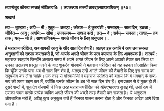  **तवाप्येतॢह कौरव्य सप्ताहं जीवितावधि: ।** **उपकल्पय तत्सर्वं तावद्यत्साश्परायिकम् ॥ १४॥** 

**शब्दार्थ** 

**तव—** **तुश्हारा** **; अपि—** **भी** **; एतॢह—** **अतएव** **; कौरव्य—** **हे कुरुवंशी** **; सप्ताहम्—** **सात दिन, हळता** **; जीवित—** **आयु** **; अवधि:—** **सीमा** **; उपकल्पय—** **सश्पन्न करो** **; तत्—** **वे** **; सर्वम्—** **समस्त** **; तावत्—** **तब तक** **; यत्—** **जो है** **; साश्परायिकम्—** **अगले जीवन के** **लिए अनुष्ठान।** **.** 

**हे महाराज परीक्षित, अब आपकी आयु के और सात दिन शेष हैं। अतएव इस अवधि में** **आप उन समस्त अनुष्ठानों को सश्पन्न कर सकते हैं, जो आपके अगले जीवन के परम कल्याण** **के लिए आवश्यक हैं।** **तात्पर्य :** महाराज खट्वांग जिन्होंने अत्यल्प समय में अपने अगले जीवन के लिए अपने आपको तैयार कर लिया था उनका उदाहरण प्रस्तुत करने के बाद शुकदेव गोस्वामी ने महाराज परीक्षित को यह कहकर प्रोत्साहित किया कि चूँकि उनके पास अब भी सात दिन शेष हैं, अतएव उन्हें अगले जीवन की तैयारी के लिए इस समय का सदुपयोग कर लेना चाहिए। एक तरह से गोस्वामीजी ने महाराज परीक्षित को बताया कि वे भगवान् के शब्द-रूप की शरण ग्रहण कर लें, क्योंकि उनके जीवन के अब भी सात दिन शेष हैं। इस प्रकार से वे मुक्त हो लें। दूसरे शब्दों में, शुकदेव गोस्वामी ने जिस तरह महाराज परीक्षित को *श्रीमद्भागवत* सुनाई थी, उसी रूप में उसका श्रवण करके प्रत्येक व्यक्ति अगले जीवन की अच्छी तरह तैयारी कर सकता है। ये अनुष्ठान औपचारिक नहीं हैं, अपितु कुछ अनुकूल बातें हैं जिनका पालन करना होता है और जिनका आदेश आगे दिया गया है। 